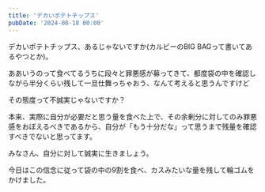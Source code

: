 ```yaml
---
title: 'デカいポテトチップス'
pubDate: '2024-08-18 00:00'
---
```


デカいポテトチップス、あるじゃないですか(カルビーのBIG BAGって書いてあるやつとか)。

ああいうのって食べてるうちに段々と罪悪感が募ってきて、都度袋の中を確認しながら半分くらい残して一旦仕舞っちゃおう、なんて考えると思うんですけど

その態度って不誠実じゃないですか？

本来、実際に自分が必要だと思う量を食べた上で、その余剰分に対してのみ罪悪感をおぼえるべきであるから、自分が「もう十分だな」って思うまで残量を確認すべきでないと思ってます。

みなさん、自分に対して誠実に生きましょう。

今日はこの信念に従って袋の中の9割を食べ、カスみたいな量を残して輪ゴムをかけました。
